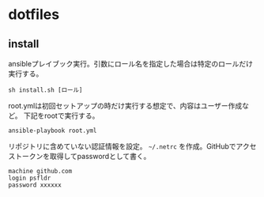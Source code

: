 # dotfiles

## install

ansibleプレイブック実行。引数にロール名を指定した場合は特定のロールだけ実行する。

```
sh install.sh [ロール]
```

root.ymlは初回セットアップの時だけ実行する想定で、内容はユーザー作成など。
下記をrootで実行する。

```
ansible-playbook root.yml
```

リポジトリに含めていない認証情報を設定。
`~/.netrc` を作成。GitHubでアクセストークンを取得してpasswordとして書く。

```
machine github.com
login psfldr
password xxxxxx
```